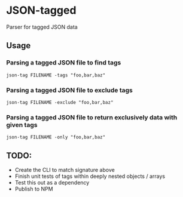 # JSON-tagged

Parser for tagged JSON data

## Usage

### Parsing a tagged JSON file to find tags

```
json-tag FILENAME -tags "foo,bar,baz"
```

### Parsing a tagged JSON file to exclude tags

```
json-tag FILENAME -exclude "foo,bar,baz"
```

### Parsing a tagged JSON file to return exclusively data with given tags

```
json-tag FILENAME -only "foo,bar,baz"
```

## TODO:
* Create the CLI to match signature above
* Finish unit tests of tags within deeply nested objects / arrays
* Test this out as a dependency
* Publish to NPM
